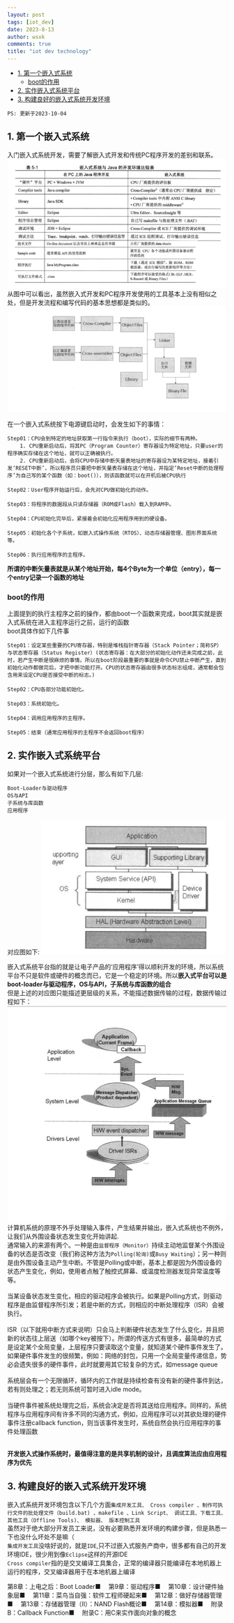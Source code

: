 ```yaml
---
layout: post
tags: [iot_dev]
date: 2023-8-13
author: wsxk
comments: true
title: "iot dev technology"
---
```


- [1. 第一个嵌入式系统](#1-第一个嵌入式系统)
  - [boot的作用](#boot的作用)
- [2. 实作嵌入式系统平台](#2-实作嵌入式系统平台)
- [3. 构建良好的嵌入式系统开发环境](#3-构建良好的嵌入式系统开发环境)


`PS: 更新于2023-10-04`<br>

## 1. 第一个嵌入式系统<br>
入门嵌入式系统开发，需要了解嵌入式开发和传统PC程序开发的差别和联系。<br>
![](https://raw.githubusercontent.com/wsxk/wsxk_pictures/main/2023-7-6/20230923211703.png)
从图中可以看出，虽然嵌入式开发和PC程序开发使用的工具基本上没有相似之处，但是开发流程和编写代码的基本思想都是类似的。<br>
![](https://raw.githubusercontent.com/wsxk/wsxk_pictures/main/2023-7-6/20230923211906.png)

在一个嵌入式系统按下电源键启动时，会发生如下的事情：<br>
```
Step01：CPU会到特定的地址获取第一行指令来执行（boot），实际的细节有两种。   
    1. CPU重新启动后，将其PC（Program Counter）寄存器设为特定地址，只要user的程序确实存储在这个地址，就可以正确被执行。
    2. CPU重新启动后，会将CPU中存储中断矢量表地址的寄存器设为某特定地址，接着引发‘RESET中断’，所以程序员只要把中断矢量表存储在这个地址，并指定‘Reset中断的处理程序’为自己写的某个函数（如：boot()），则该函数就可以在开机后被CPU执行

Step02：User程序开始运行后，会先对CPU做初始化的动作。

Step03：将程序的数据段从只读存储器（ROM或Flash）载入到RAM中。

Step04：CPU初始化完毕后，紧接着会初始化应用程序用到的硬设备。

Step05：初始化各个子系统，如嵌入式操作系统（RTOS）、动态存储器管理、图形界面系统等。

Step06：执行应用程序的主程序。
```
**所谓的中断矢量表就是从某个地址开始，每4个Byte为一个单位（entry），每一个entry记录一个函数的地址**<br>

### boot的作用<br>
上面提到的执行主程序之前的操作，都由boot一个函数来完成，boot其实就是嵌入式系统在进入主程序运行之前，运行的函数<br>
boot具体作如下几件事<br>
```
Step01：设定某些重要的CPU寄存器，特别是堆栈指针寄存器（Stack Pointer；简称SP）与状态寄存器（Status Register）(状态寄存器：在大部分的初始化动作还未完成之前，此时，若产生中断是很麻烦的事情。所以在boot阶段最重要的事就是命令CPU禁止中断产生，直到初始化动作都做完后，才把中断功能打开。CPU的状态寄存器由很多状态标志组成，通常都会包含用来设定CPU是否接受中断的标志。)

Step02：CPU各部分功能初始化。

Step03：系统初始化。

Step04：调用应用程序的主程序。

Step05：结束（通常应用程序的主程序不会返回boot程序）
```

## 2. 实作嵌入式系统平台<br>
如果对一个嵌入式系统进行分层，那么有如下几层:
```
Boot-Loader与驱动程序
OS与API
子系统与库函数
应用程序
```
对应图如下:
![](https://raw.githubusercontent.com/wsxk/wsxk_pictures/main/2023-7-6/20230927000532.png)

嵌入式系统平台指的就是让电子产品的‘应用程序’得以顺利开发的环境，所以系统平台不只是软件或硬件的概念而已，它是一个稳定的环境。所以**嵌入式平台可以是boot-loader与驱动程序，OS与API，子系统与库函数的组合**<br>
但是上述的对应图只能描述更层级的关系，不能描述数据传输的过程，数据传输过程如下：<br>
![](https://raw.githubusercontent.com/wsxk/wsxk_pictures/main/2023-7-6/20230927221905.png)
计算机系统的原理不外乎处理输入事件，产生结果并输出，嵌入式系统也不例外，让我们从外围设备状态发生变化开始讲起.<br>
通常输入的来源有两个。一种是由`监督程序（Monitor）`持续主动地监督某个外围设备的状态是否改变（我们称这种方法为`Polling(轮询)`或`Busy Waiting`）；另一种则是由外围设备主动产生中断。不管是Polling或中断，基本上都是因为外围设备的状态产生变化，例如，使用者点触了触控式屏幕、或温度检测器发现异常温度等等。<br><br>
当某设备状态发生变化，相应的驱动程序会被执行。如果是Polling方式，则驱动程序是由监督程序所引发；若是中断的方式，则相应的中断处理程序（ISR）会被执行。<br><br>
ISR（以下就用中断方式来说明）只会马上判断硬件状态发生了什么变化，并且把新的状态往上层送（如哪个key被按下）。所谓的传送方式有很多，最简单的方式是设定某个全局变量，上层程序只要读取这个变量，就知道某个硬件事件发生了。如果硬件事件发生的很频繁，例如：网络的封包，只用一个全局变量传递信息，势必会遗失很多的硬件事件，此时就要用其它较复杂的方式，如message queue<br><br>
系统层会有一个无限循环，循环内的工作就是持续检查有没有新的硬件事件到达，若有则处理之；若无则系统可暂时进入idle mode。<br><br>
当硬件事件被系统处理完之后，系统会决定是否将其送给应用程序。同样的，系统程序与应用程序间有许多不同的沟通方式，例如，应用程序可以对其欲处理的硬件事件注册callback function，则当该事件发生时，系统自然会执行应用程序的事件处理函数<br><br>

**开发嵌入式操作系统时，最值得注意的是共享机制的设计，且调度算法应由应用程序为优先**<br>

## 3. 构建良好的嵌入式系统开发环境<br>
嵌入式系统开发环境包含以下几个方面`集成开发工具、 Cross compiler 、制作可执行文件的批处理文件（build.bat) 、makefile 、Link Script、 调试工具、下载工具、 其他工具（Offline Tools)、 模拟器、 版本控制工具`<br>
虽然对于绝大部分开发员工来说，没有必要熟悉开发环境的构建步骤，但是熟悉一下也没什么坏处不是嘛（<br>
`集成开发工具`没啥好说的，就是`IDE`,只不过嵌入式服务产商中，很多都有自己的开发环境IDE，很少用到像`Eclipse`这样的开源IDE<br>
`Cross compiler`指的是交叉编译工具集合，正常的编译器只能编译在本地机器上运行的程序，交叉编译器用于在本地机器上编译<br>

第8章：上电之后：Boot Loader■　
第9章：驱动程序■　
第10章：设计硬件抽象层■　
第11章：菜鸟当自强：软件工程师硬起来■　
第12章：做好存储器管理■　
第13章：存储器管理（II）：NAND Flash概论■　
第14章：模拟器■　
附录B：Callback Function■　
附录C：用C来实作面向对象的概念
